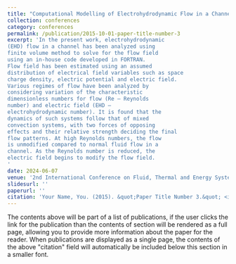 ```yaml
---
title: "Computational Modelling of Electrohydrodynamic Flow in a Channel"
collection: conferences
category: conferences
permalink: /publication/2015-10-01-paper-title-number-3
excerpt: 'In the present work, electrohydrodynamic
(EHD) flow in a channel has been analyzed using
finite volume method to solve for the flow field
using an in-house code developed in FORTRAN.
Flow field has been estimated using an assumed
distribution of electrical field variables such as space
charge density, electric potential and electric field.
Various regimes of flow have been analyzed by
considering variation of the characteristic
dimensionless numbers for flow (Re – Reynolds
number) and electric field (EHD –
electrohydrodynamic number). It is found that the
dynamics of such systems follow that of mixed
convection systems, with two forces of opposing
effects and their relative strength deciding the final
flow patterns. At high Reynolds numbers, the flow
is unmodified compared to normal fluid flow in a
channel. As the Reynolds number is reduced, the
electric field begins to modify the flow field. 
'
date: 2024-06-07
venue: '2nd International Conference on Fluid, Thermal and Energy Systems (ICFTES 2024), NIT Calicut'
slidesurl: ''
paperurl: ''
citation: 'Your Name, You. (2015). &quot;Paper Title Number 3.&quot; <i>Journal 1</i>. 1(3).'
---
```


The contents above will be part of a list of publications, if the user clicks the link for the publication than the contents of section will be rendered as a full page, allowing you to provide more information about the paper for the reader. When publications are displayed as a single page, the contents of the above "citation" field will automatically be included below this section in a smaller font.
